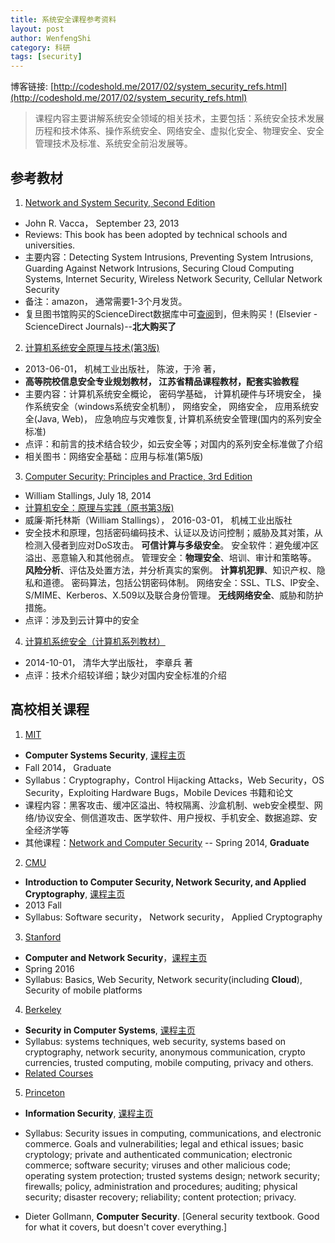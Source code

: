 ```yaml
---
title: 系统安全课程参考资料
layout: post
author: WenfengShi
category: 科研
tags: [security]
---
```

博客链接: [http://codeshold.me/2017/02/system_security_refs.html](http://codeshold.me/2017/02/system_security_refs.html)

> 课程内容主要讲解系统安全领域的相关技术，主要包括：系统安全技术发展历程和技术体系、操作系统安全、网络安全、虚拟化安全、物理安全、安全管理技术及标准、系统安全前沿发展等。


## 参考教材
1. [Network and System Security, Second Edition][13]
- John R. Vacca， September 23, 2013
-  Reviews: This book has been adopted by technical schools and universities.
-  主要内容：Detecting System Intrusions, Preventing System Intrusions, Guarding Against Network Intrusions, Securing Cloud Computing Systems, Internet Security, Wireless Network Security, Cellular Network Security
-  备注：amazon， 通常需要1-3个月发货。
-  复旦图书馆购买的ScienceDirect数据库中可[查阅](http://www.sciencedirect.com/science/book/9780124166899)到，但未购买！(Elsevier - ScienceDirect Journals)--**北大购买了**

2. [计算机系统安全原理与技术(第3版)][15]
- 2013-06-01， 机械工业出版社， 陈波，于泠 著，
- **高等院校信息安全专业规划教材， 江苏省精品课程教材，配套实验教程**
- 主要内容：计算机系统安全概论， 密码学基础， 计算机硬件与环境安全， 操作系统安全（windows系统安全机制）， 网络安全， 网络安全， 应用系统安全(Java, Web)， 应急响应与灾难恢复, 计算机系统安全管理(国内的系列安全标准)
- 点评：和前言的技术结合较少，如云安全等；对国内的系列安全标准做了介绍
- 相关图书：网络安全基础：应用与标准(第5版)

3. [Computer Security: Principles and Practice, 3rd Edition][14]
- William Stallings, July 18, 2014
- [计算机安全：原理与实践（原书第3版)][17]
- 威廉·斯托林斯（William Stallings）， 2016-03-01， 机械工业出版社
- 安全技术和原理，包括密码编码技术、认证以及访问控制；威胁及其对策，从检测入侵者到应对DoS攻击。 **可信计算与多级安全**。 安全软件：避免缓冲区溢出、恶意输入和其他弱点。 管理安全：**物理安全**、培训、审计和策略等。 **风险分析**、评估及处置方法，并分析真实的案例。 **计算机犯罪**、知识产权、隐私和道德。 密码算法，包括公钥密码体制。 网络安全：SSL、TLS、IP安全、S/MIME、Kerberos、X.509以及联合身份管理。 **无线网络安全**、威胁和防护措施。
- 点评：涉及到云计算中的安全

4. [计算机系统安全（计算机系列教材）][16]
- 2014-10-01， 清华大学出版社， 李章兵 著
- 点评：技术介绍较详细；缺少对国内安全标准的介绍


## 高校相关课程
1. [MIT][1]
- **Computer Systems Security**, [课程主页][2]
- Fall 2014， Graduate
- Syllabus：Cryptography，Control Hijacking Attacks，Web Security，OS Security，Exploiting Hardware Bugs，Mobile Devices 书籍和论文
- 课程内容：黑客攻击、缓冲区溢出、特权隔离、沙盒机制、web安全模型、网络/协议安全、侧信道攻击、医学软件、用户授权、手机安全、数据追踪、安全经济学等
- 其他课程：[Network and Computer Security][3] -- Spring 2014, **Graduate**

2. [CMU][4]
- **Introduction to Computer Security, Network Security, and Applied Cryptography**, [课程主页][5]
- 2013 Fall
- Syllabus: Software security， Network security， Applied Cryptography

3. [Stanford][6]
- **Computer and Network Security**，[课程主页][7]
- Spring 2016
- Syllabus: Basics, Web Security, Network security(including **Cloud**), Security of mobile platforms

4. [Berkeley][8]
- **Security in Computer Systems**, [课程主页][9]
- Syllabus: systems techniques, web security, systems based on cryptography, network security, anonymous communication, crypto currencies, trusted computing, mobile computing, privacy and others.
- [Related Courses][10]

5. [Princeton][11]
- **Information Security**, [课程主页][12]
- Syllabus: Security issues in computing, communications, and electronic commerce. Goals and vulnerabilities; legal and ethical issues; basic cryptology; private and authenticated communication; electronic commerce; software security; viruses and other malicious code; operating system protection; trusted systems design; network security; firewalls; policy, administration and procedures; auditing; physical security; disaster recovery; reliability; content protection; privacy.
- Dieter Gollmann, **Computer Security**. [General security textbook. Good for what it covers, but doesn't cover everything.]



  [1]: http://www.mit.edu/
  [2]: https://ocw.mit.edu/courses/electrical-engineering-and-computer-science/6-858-computer-systems-security-fall-2014/
  [3]: https://ocw.mit.edu/courses/electrical-engineering-and-computer-science/6-857-network-and-computer-security-spring-2014/index.htm
  [4]: http://www.cmu.edu/g-2014/index.htm
  [5]: https://users.ece.cmu.edu/~dbrumley/courses/18487-f13/
  [6]: http://www.stanford.edu/
  [7]: https://crypto.stanford.edu/cs155/
  [8]: http://www.berkeley.edu/
  [9]: https://people.eecs.berkeley.edu/~raluca/cs261-f15/
  [10]: https://www2.eecs.berkeley.edu/Research/Areas/SEC/
  [11]: http://www.princeton.edu/main/
  [12]: https://www.cs.princeton.edu/courses/archive/fall15/cos432/
  [13]: https://www.amazon.com/dp/012416689X/ref=olp_product_details?_encoding=UTF8&me=
  [14]: https://www.pearsonhighered.com/program/Stallings-Computer-Security-Principles-and-Practice-3rd-Edition/PGM153489.html
  [15]: https://item.jd.com/11254048.html
  [16]: https://item.jd.com/11561591.html
  [17]: https://item.jd.com/11888616.html
